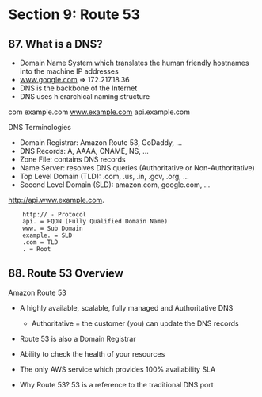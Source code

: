 # Section 9: Route 53

## 87. What is a DNS?

- Domain Name System which translates the human friendly hostnames into the machine IP addresses
- www.google.com => 172.217.18.36
- DNS is the backbone of the Internet
- DNS uses hierarchical naming structure

com
example.com
www.example.com
api.example.com

DNS Terminologies

- Domain Registrar: Amazon Route 53, GoDaddy, ...
- DNS Records: A, AAAA, CNAME, NS, ...
- Zone File: contains DNS records
- Name Server: resolves DNS queries (Authoritative or Non-Authoritative)
- Top Level Domain (TLD): .com, .us, .in, .gov, .org, ...
- Second Level Domain (SLD): amazon.com, google.com, ...

http://api.www.example.com.

        http:// - Protocol
        api. = FQDN (Fully Qualified Domain Name)
        www. = Sub Domain
        example. = SLD
        .com = TLD
        . = Root

## 88. Route 53 Overview

Amazon Route 53

- A highly available, scalable, fully managed and Authoritative DNS

  - Authoritative = the customer (you) can update the DNS records

- Route 53 is also a Domain Registrar

- Ability to check the health of your resources

- The only AWS service which provides 100% availability SLA

- Why Route 53? 53 is a reference to the traditional DNS port
